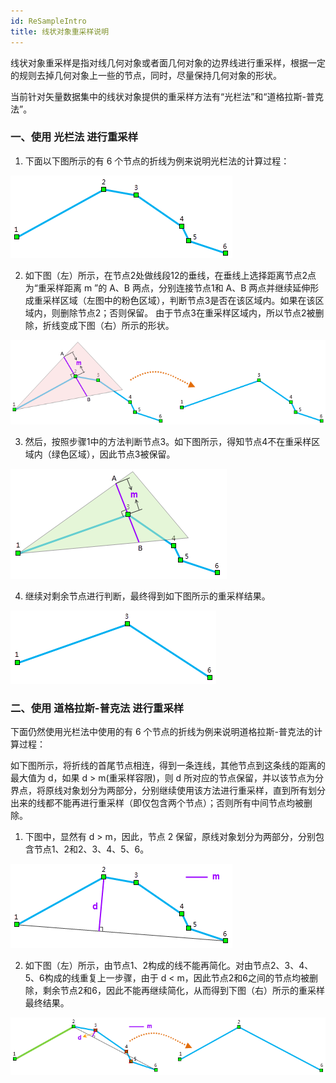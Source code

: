```yaml
---
id: ReSampleIntro
title: 线状对象重采样说明  
---  
```

线状对象重采样是指对线几何对象或者面几何对象的边界线进行重采样，根据一定的规则去掉几何对象上一些的节点，同时，尽量保持几何对象的形状。

当前针对矢量数据集中的线状对象提供的重采样方法有“光栏法”和“道格拉斯-普克法”。

### 一、使用 **光栏法** 进行重采样

1. 下面以下图所示的有 6 个节点的折线为例来说明光栏法的计算过程：

![](img/RTBend_1.png)

2. 如下图（左）所示，在节点2处做线段12的垂线，在垂线上选择距离节点2点为“重采样距离 m ”的 A、B 两点，分别连接节点1和 A、B 两点并继续延伸形成重采样区域（左图中的粉色区域），判断节点3是否在该区域内。如果在该区域内，则删除节点2；否则保留。 由于节点3在重采样区域内，所以节点2被删除，折线变成下图（右）所示的形状。

![](img/RTBend_2.png)

3. 然后，按照步骤1中的方法判断节点3。如下图所示，得知节点4不在重采样区域内（绿色区域），因此节点3被保留。

![](img/RTBend_3.png)

4. 继续对剩余节点进行判断，最终得到如下图所示的重采样结果。

![](img/RTBend_4.png)

### 二、使用 **道格拉斯-普克法** 进行重采样

下面仍然使用光栏法中使用的有 6 个节点的折线为例来说明道格拉斯-普克法的计算过程：

如下图所示，将折线的首尾节点相连，得到一条连线，其他节点到这条线的距离的最大值为 d，如果 d > m(重采样容限)，则 d
所对应的节点保留，并以该节点为分界点，将原线对象划分为两部分，分别继续使用该方法进行重采样，直到所有划分出来的线都不能再进行重采样（即仅包含两个节点）；否则所有中间节点均被删除。

1. 下图中，显然有 d > m，因此，节点 2 保留，原线对象划分为两部分，分别包含节点1、2和2、3、4、5、6。

![](img/RTGeneral_1.png)

2. 如下图（左）所示，由节点1、2构成的线不能再简化。对由节点2、3、4、5、6构成的线重复上一步骤，由于 d < m，因此节点2和6之间的节点均被删除，剩余节点2和6，因此不能再继续简化，从而得到下图（右）所示的重采样最终结果。

![](img/RTGeneral_2.png)
